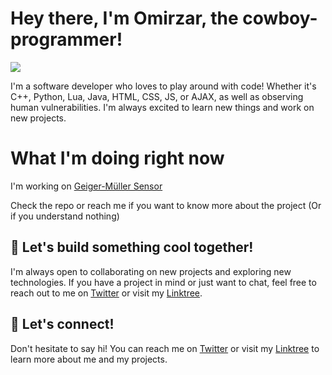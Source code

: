 # Hey there, I'm Omirzar, the cowboy-programmer! 
<img src = "https://thumbs.gfycat.com/DefensiveChubbyIchthyostega-max-1mb.gif">


I'm a software developer who loves to play around with code! Whether it's C++, Python, Lua, Java, HTML, CSS, JS, or AJAX, as well as observing human vulnerabilities. I'm always excited to learn new things and work on new projects. 


# What I'm doing right now

I'm working on [Geiger-Müller Sensor](https://github.com/4Xsample/Idees-per-Arduino/tree/main/Geiger%20Web%20Esp32-C3)

Check the repo or reach me if you want to know more about the project (Or if you understand nothing)


## 🤖 Let's build something cool together!

I'm always open to collaborating on new projects and exploring new technologies. If you have a project in mind or just want to chat, feel free to reach out to me on [Twitter](https://twitter.com/Omirzar1337) or visit my [Linktree](https://linktr.ee/hornystar).


## 🌟 Let's connect!

Don't hesitate to say hi! You can reach me on [Twitter](https://twitter.com/Omirzar1337) or visit my [Linktree](https://linktr.ee/hornystar) to learn more about me and my projects.
